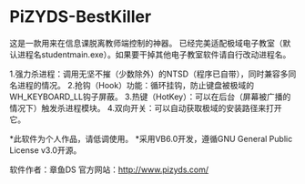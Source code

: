 # PiZYDS-BestKiller
这是一款用来在信息课脱离教师端控制的神器。
已经完美适配极域电子教室（默认进程名studentmain.exe）。如果要干掉其他电子教室软件请自行改动进程名。

1.强力杀进程：调用无坚不摧（少数除外）的NTSD（程序已自带），同时兼容多同名进程的情况。
2.抢钩（Hook）功能：循环挂钩，防止键盘被极域的WH_KEYBOARD_LL钩子屏蔽。
3.热键（HotKey）：可以在后台（屏幕被广播的情况下）触发杀进程模块。
4.双向开关：可以自动获取极域的安装路径来打开它。

*此软件为个人作品，请低调使用。
*采用VB6.0开发，遵循GNU General Public License v3.0开源。

软件作者：章鱼DS
官方网站：http://www.pizyds.com/
